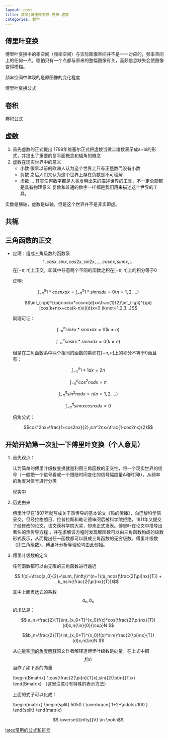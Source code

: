 ```yaml
---
layout: post
title: 数学|傅里叶变换-卷积-虚数
categories: 数学
---
```



## 傅里叶变换

傅里叶变换中的相空间（频率空间）与实际图像空间并不是一一对应的，频率空间上的任何一点，哪怕只有一个点都与原来的整幅图像有关，高频信息缺失会使图像变得模糊。

频率空间中体现的是原图像的变化程度


傅里叶变换公式

## 卷积

卷积公式


## 虚数

1. 首先虚数的正式提出
	1799年维塞尔正式把虚数当做二维数表示成a+bi的形式，并提出了重要的复平面概念和辐角的概念
2. 虚数在现实世界中的意义
	- 小数
		很早以前的欧洲人认为这个世界上只有正整数而没有小数
	- 负数
		之后人们又认为这个世界上存在负数是不可理解
	- 虚数
		...
	其实任何数字都是人类发明出来的描述世界的工具，不一定全部都是具有物理意义
	复数和普通的数字一样都是我们用来描述这个世界的工具，


实数是横轴，虚数是纵轴，但是这个世界并不是非实即虚。

## 共轭

## 三角函数的正交

- 定理：组成三角级数的函数系
	$$1,cosx,sinx,cos2x,sin2x,...,cosnx,sinnx,...$$在$[-\pi,\pi]$上正交，即其中任意两个不同的函数之积在$[-\pi,\pi]$上的积分等于0

	证明:


	$$\int_{-\pi}^{\pi}1*cosnx{d}x=\int_{-\pi}^{\pi}1*sinnx{d}x=0 (n=1,2,...)$$

	
	$$\int_{-\pi}^{\pi}coskx*cosnx{d}x=\frac{1}{2}\int_{-\pi}^{\pi}[cos(k+n)x+cos(k-n)x]{d}x=0 (k\not=1,2,3...)$$
	
	同理可证：

	$$\int_{-\pi}^{\pi}sinkx*sinnx{d}x=0    (k\not=n)$$

	$$\int_{-\pi}^{\pi}coskx*sinnx{d}x=0    (k\not=n)$$

	

	但是在三角函数系中两个相同的函数的乘积在$[-\pi,\pi]$上的积分不等于0而且有：

	$$\int_{-\pi}^{\pi}1*1{d}x=2\pi $$

	$$\int_{-\pi}^{\pi}cos^2nx{d}x=\pi$$

	$$\int_{-\pi}^{\pi}sin^2nx{d}x=\pi(n=1,2,...)$$

	$$\int_{-\pi}^{\pi}sinnxcosnx{d}x=0$$

	倍角公式：

	$$cos^2nx=\frac{1+cos2nx}{2},sin^2nx=\frac{1-cos2nx}{2}$$


## 开始开始第一次扯一下傅里叶变换（个人意见）

1. 首先观点：
	
	认为简单的傅里叶级数变换就是利用三角函数的正交性，将一个现实世界的信号（一般把一个信号看成一个跟随时间变化的信号幅度量A和时间t），从频率的角度对信号进行分类

	现实中

1. 历史由来

	傅里叶早在1807年就写成关于热传导的基本论文《热的传播》，向巴黎科学院呈交，但经拉格朗日、拉普拉斯和勒让德审阅后被科学院拒绝，1811年又提交了经修改的论文，该文获科学院大奖，却未正式发表。傅里叶在论文中推导出著名的热传导方程 ，并在求解该方程时发现解函数可以由三角函数构成的级数形式表示，从而提出任一函数都可以展成三角函数的无穷级数。傅里叶级数（即三角级数）、傅里叶分析等理论均由此创始。
2. 傅里叶级数的定义

	任何函数都可以由无限的三角函数进行逼近

	$$ f(x)=\frac{a_0}{2}+\sum_{\infty}^{n=1}(a_ncos(\frac{2{\pi}nx}{T}) + b_nsin(\frac{2{\pi}nx}{T}))$$

	其中上面表达式的系数$$a_n,b_n$$的求法是：

	$$ a_n=\frac{2}{T}\int_{x_0+T}^{x_0}f(x)*cos(\frac{2{\pi}nx}{T}){d}x,n{\in}{0}{\cup}N  $$

	$$b_n=\frac{2}{T}\int_{x_0+T}^{x_0}f(x)*sin(\frac{2{\pi}nx}{T}){d}x,n{\in}N   $$

	从[向量空间的角度解释](https://www.matongxue.com/madocs/712.html)原文作者解释道傅里叶级数是向量，在上式中把$$f(x)$$当作了如下基的向量

	\begin{Bmatrix}
	1,cos(\frac{2{\pi}n}{T}x),sin(\{2{\pi}n}{T}x)
	\end{Bmatrix}  （这里注意{}有特殊的表示方法）

	上面的式子可以化成：

	\begin{matrix} 
	\begin{split}
	5050 \\ 
	\overbrace{ 1+2+\cdots+100 }
	\end{split}
	\end{matrix}


	





	$$ \overset{\infty}{V}  \in \notin$$



[latex常用的公式和符号](https://blog.csdn.net/garfielder007/article/details/51646604)


